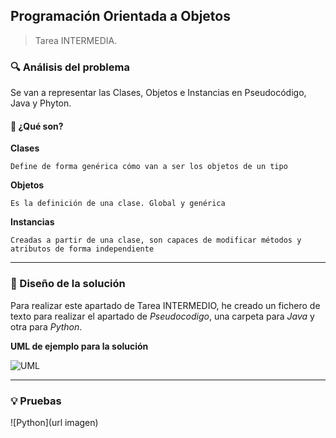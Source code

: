 ## Programación Orientada a Objetos




> Tarea INTERMEDIA.



### 🔍 Análisis del problema




Se van a representar las Clases, Objetos e Instancias en Pseudocódigo, Java y Phyton.




#### 🤔 ¿Qué son?




**Clases**




`Define de forma genérica cómo van a ser los objetos de un tipo`




**Objetos**




`Es la definición de una clase. Global y genérica`




**Instancias**




`Creadas a partir de una clase, son capaces de modificar métodos y atributos de forma independiente`




---




### 📐 Diseño de la solución




Para realizar este apartado de Tarea INTERMEDIO, he creado un fichero de texto para realizar el apartado de _Pseudocodigo_, una carpeta para _Java_ y otra para _Python_.







**UML de ejemplo para la solución**

![UML](docs/UML.PNG)




---




### 💡 Pruebas

![Python](url imagen)
